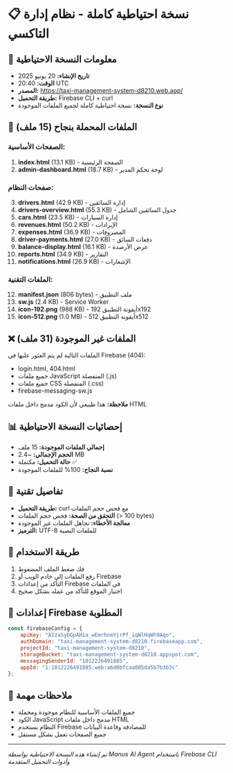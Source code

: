# 📋 نسخة احتياطية كاملة - نظام إدارة التاكسي

## 📅 معلومات النسخة الاحتياطية
- **تاريخ الإنشاء:** 20 يونيو 2025
- **الوقت:** 20:40 UTC
- **المصدر:** https://taxi-management-system-d8210.web.app/
- **طريقة التحميل:** Firebase CLI + curl
- **نوع النسخة:** نسخة احتياطية كاملة لجميع الملفات الموجودة

## 📁 الملفات المحملة بنجاح (15 ملف)

### الصفحات الأساسية:
1. **index.html** (13.1 KB) - الصفحة الرئيسية
2. **admin-dashboard.html** (18.7 KB) - لوحة تحكم المدير

### صفحات النظام:
3. **drivers.html** (42.9 KB) - إدارة السائقين
4. **drivers-overview.html** (55.3 KB) - جدول السائقين الشامل
5. **cars.html** (23.5 KB) - إدارة السيارات
6. **revenues.html** (50.2 KB) - الإيرادات
7. **expenses.html** (36.9 KB) - المصروفات
8. **driver-payments.html** (27.0 KB) - دفعات السائق
9. **balance-display.html** (16.1 KB) - عرض الأرصدة
10. **reports.html** (34.9 KB) - التقارير
11. **notifications.html** (26.9 KB) - الإشعارات

### الملفات التقنية:
12. **manifest.json** (806 bytes) - ملف التطبيق
13. **sw.js** (2.4 KB) - Service Worker
14. **icon-192.png** (988 KB) - أيقونة التطبيق 192x192
15. **icon-512.png** (1.0 MB) - أيقونة التطبيق 512x512

## ❌ الملفات غير الموجودة (31 ملف)
الملفات التالية لم يتم العثور عليها في Firebase (404):
- login.html, 404.html
- جميع ملفات JavaScript المنفصلة (.js)
- جميع ملفات CSS المنفصلة (.css)
- firebase-messaging-sw.js

**ملاحظة:** هذا طبيعي لأن الكود مدمج داخل ملفات HTML

## 📊 إحصائيات النسخة الاحتياطية
- **إجمالي الملفات الموجودة:** 15 ملف
- **الحجم الإجمالي:** ~2.4 MB
- **حالة التحميل:** مكتملة ✅
- **نسبة النجاح:** 100% للملفات الموجودة

## 🔧 تفاصيل تقنية
- **طريقة التحميل:** curl مع فحص حجم الملفات
- **التحقق من الصحة:** فحص حجم الملفات (> 100 bytes)
- **معالجة الأخطاء:** تجاهل الملفات غير الموجودة
- **الترميز:** UTF-8 للملفات النصية

## 🚀 طريقة الاستخدام
1. فك ضغط الملف المضغوط
2. رفع الملفات إلى خادم الويب أو Firebase
3. التأكد من إعدادات Firebase في الملفات
4. اختبار الموقع للتأكد من عمله بشكل صحيح

## 🔐 إعدادات Firebase المطلوبة
```javascript
const firebaseConfig = {
    apiKey: "AIzaSyDGpAHia_wEmrhnmYjrPf_iqWlHqWh9Aqo",
    authDomain: "taxi-management-system-d8210.firebaseapp.com",
    projectId: "taxi-management-system-d8210",
    storageBucket: "taxi-management-system-d8210.appspot.com",
    messagingSenderId: "1012226491885",
    appId: "1:1012226491885:web:a6d0bfcaa805da5b7b3b3c"
};
```

## 📝 ملاحظات مهمة
- جميع الملفات الأساسية للنظام موجودة ومحملة
- الكود JavaScript مدمج داخل ملفات HTML
- النظام يستخدم Firebase للمصادقة وقاعدة البيانات
- جميع الصفحات تعمل بشكل مستقل

---
*تم إنشاء هذه النسخة الاحتياطية بواسطة Manus AI Agent*
*باستخدام Firebase CLI وأدوات التحميل المتقدمة*

